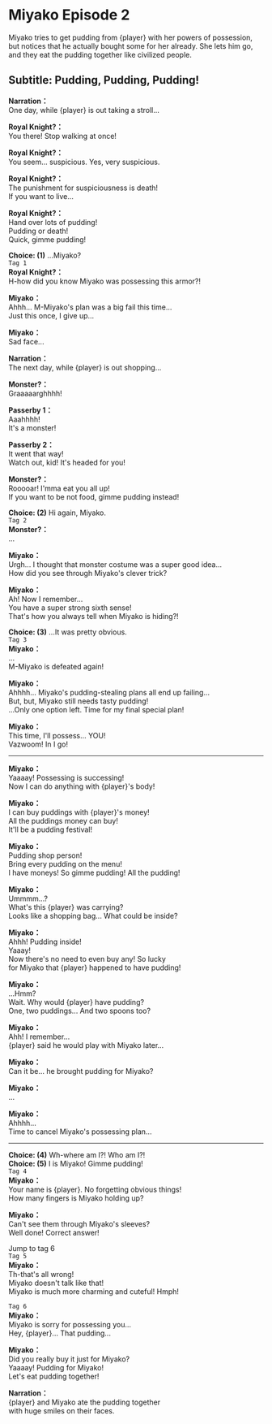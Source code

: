 # Miyako Episode 2
Miyako tries to get pudding from {player} with her powers of possession, but notices that he actually bought some for her already. She lets him go, and they eat the pudding together like civilized people.
  
## Subtitle: Pudding, Pudding, Pudding!
  
**Narration：**  
One day, while {player} is out taking a stroll...  
  
**Royal Knight?：**  
You there! Stop walking at once!  
  
**Royal Knight?：**  
You seem... suspicious. Yes, very suspicious.  
  
**Royal Knight?：**  
The punishment for suspiciousness is death!  
If you want to live...  
  
**Royal Knight?：**  
Hand over lots of pudding!  
Pudding or death!  
Quick, gimme pudding!  
  
**Choice: (1)**  ...Miyako?  
`Tag 1`  
**Royal Knight?：**  
H-how did you know Miyako was possessing this armor?!  
  
**Miyako：**  
Ahhh... M-Miyako's plan was a big fail this time...  
Just this once, I give up...  
  
**Miyako：**  
Sad face...  
  
**Narration：**  
The next day, while {player} is out shopping...  
  
**Monster?：**  
Graaaaarghhhh!  
  
**Passerby 1：**  
Aaahhhh!  
It's a monster!  
  
**Passerby 2：**  
It went that way!  
Watch out, kid! It's headed for you!  
  
**Monster?：**  
Rooooar! I'mma eat you all up!  
If you want to be not food, gimme pudding instead!  
  
**Choice: (2)**  Hi again, Miyako.  
`Tag 2`  
**Monster?：**  
...  
  
**Miyako：**  
Urgh... I thought that monster costume was a super good idea...  
How did you see through Miyako's clever trick?  
  
**Miyako：**  
Ah! Now I remember...  
You have a super strong sixth sense!  
That's how you always tell when Miyako is hiding?!  
  
**Choice: (3)**  ...It was pretty obvious.  
`Tag 3`  
**Miyako：**  
...  
M-Miyako is defeated again!  
  
**Miyako：**  
Ahhhh... Miyako's pudding-stealing plans all end up failing...  
But, but, Miyako still needs tasty pudding!  
...Only one option left. Time for my final special plan!  
  
**Miyako：**  
This time, I'll possess... YOU!  
Vazwoom! In I go!  
  

---  
  
**Miyako：**  
Yaaaay! Possessing is successing!  
Now I can do anything with {player}'s body!  
  
**Miyako：**  
I can buy puddings with {player}'s money!  
All the puddings money can buy!  
It'll be a pudding festival!  
  
**Miyako：**  
Pudding shop person!  
Bring every pudding on the menu!  
I have moneys! So gimme pudding! All the pudding!  
  
**Miyako：**  
Ummmm...?  
What's this {player} was carrying?  
Looks like a shopping bag... What could be inside?  
  
**Miyako：**  
Ahhh! Pudding inside!  
 Yaaay!  
Now there's no need to even buy any! So lucky  
for Miyako that {player} happened to have pudding!  
  
**Miyako：**  
...Hmm?  
Wait. Why would {player} have pudding?  
One, two puddings... And two spoons too?  
  
**Miyako：**  
Ahh! I remember...  
{player} said he would play with Miyako later...  
  
**Miyako：**  
Can it be... he brought pudding for Miyako?  
  
**Miyako：**  
...  
  
**Miyako：**  
Ahhhh...  
Time to cancel Miyako's possessing plan...  
  

---  
  
**Choice: (4)**  Wh-where am I?! Who am I?!  
**Choice: (5)**  I is Miyako! Gimme pudding!  
`Tag 4`  
**Miyako：**  
Your name is {player}. No forgetting obvious things!  
How many fingers is Miyako holding up?  
  
**Miyako：**  
Can't see them through Miyako's sleeves?  
Well done! Correct answer!  
  
Jump to tag 6  
`Tag 5`  
**Miyako：**  
Th-that's all wrong!  
Miyako doesn't talk like that!  
Miyako is much more charming and cuteful! Hmph!  
  
`Tag 6`  
**Miyako：**  
Miyako is sorry for possessing you...  
Hey, {player}... That pudding...  
  
**Miyako：**  
Did you really buy it just for Miyako?  
Yaaaay! Pudding for Miyako!  
Let's eat pudding together!  
  
**Narration：**  
{player} and Miyako ate the pudding together  
with huge smiles on their faces.  
